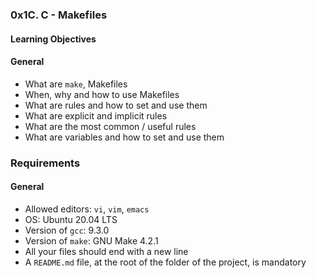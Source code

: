 ### 0x1C. C - Makefiles

#### Learning Objectives

#### General
*   What are `make`, Makefiles
*   When, why and how to use Makefiles
*   What are rules and how to set and use them
*   What are explicit and implicit rules
*   What are the most common / useful rules
*   What are variables and how to set and use them


### Requirements
#### General
*   Allowed editors: `vi`, `vim`, `emacs`
*   OS: Ubuntu 20.04 LTS
*   Version of `gcc`: 9.3.0
*   Version of `make`: GNU Make 4.2.1
*   All your files should end with a new line
*   A `README.md` file, at the root of the folder of the project, is mandatory

